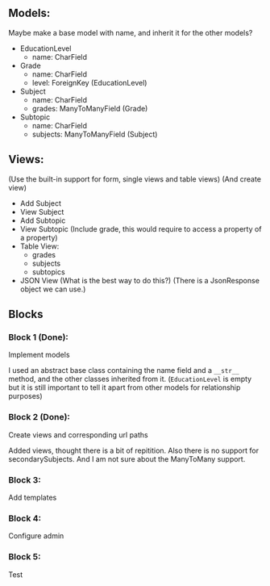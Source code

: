 ## Models:
Maybe make a base model with name, and inherit it for the other models?
- EducationLevel
  - name: CharField
- Grade
  - name: CharField
  - level: ForeignKey (EducationLevel)
- Subject
  - name: CharField
  - grades: ManyToManyField (Grade)
- Subtopic
  - name: CharField
  - subjects: ManyToManyField (Subject)

## Views:
(Use the built-in support for form, single views and table views) (And create view)
- Add Subject
- View Subject
- Add Subtopic
- View Subtopic (Include grade, this would require to access a property of a property)
- Table View:
  - grades
  - subjects
  - subtopics
- JSON View (What is the best way to do this?) (There is a JsonResponse object we can use.)

## Blocks

### Block 1 (Done):
Implement models

I used an abstract base class containing the name field and a `__str__` method, and the other classes inherited from it. (`EducationLevel` is empty but it is still important to tell it apart from other models for relationship purposes)

### Block 2 (Done):
Create views and corresponding url paths

Added views, thought there is a bit of repitition.
Also there is no support for secondarySubjects.
And I am not sure about the ManyToMany support.

### Block 3:
Add templates

### Block 4:
Configure admin

### Block 5:
Test